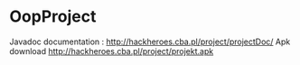 # OopProject
Javadoc documentation : http://hackheroes.cba.pl/project/projectDoc/
Apk download http://hackheroes.cba.pl/project/projekt.apk
